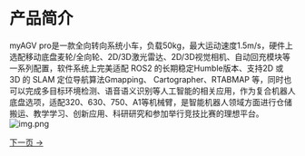 # 产品简介
myAGV pro是一款全向转向系统小车，负载50kg，最大运动速度1.5m/s，硬件上选配移动底盘麦轮/全向轮、2D/3D激光雷达、2D/3D视觉相机、自动回充模块等一系列配置，软件系统上完美适配 ROS2 的长期稳定Humble版本、支持2D 或 3D 的 SLAM 定位导航算法Gmapping、 Cartographer、RTABMAP 等，同时也可以完成多目标环境检测、语音语义识别等人工智能的相关应用，作为复合机器人底盘选项，适配320、630、750、A1等机械臂，是智能机器人领域方面进行仓储搬运、教学学习、创新应用、科研研究和参加举行竞技比赛的理想平台。
![img.png](../resources/1-ProductIntroduction/MyAGVPro.png)

[下一页 →](1.2-ApplicationScenarios.md)